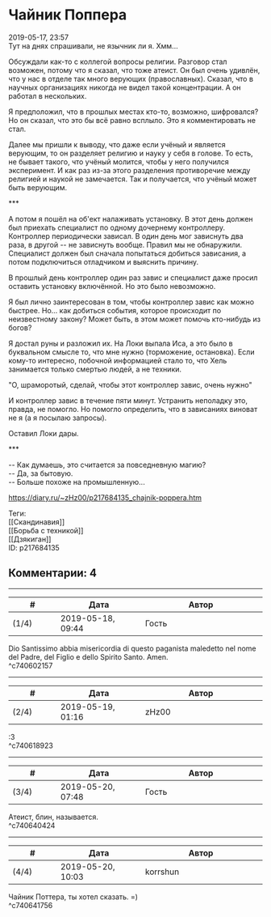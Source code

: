 Чайник Поппера
==============

  
2019-05-17, 23:57  
 Тут на днях спрашивали, не язычник ли я. Хмм...   
   
 Обсуждали как-то с коллегой вопросы религии. Разговор стал возможен, потому что я сказал, что тоже атеист. Он был очень удивлён, что у нас в отделе так много верующих (православных). Сказал, что в научных организациях никогда не видел такой концентрации. А он работал в нескольких.   
   
 Я предположил, что в прошлых местах кто-то, возможно, шифровался? Но он сказал, что это бы всё равно всплыло. Это я комментировать не стал.   
   
 Далее мы пришли к выводу, что даже если учёный и является верующим, то он разделяет религию и науку у себя в голове. То есть, не бывает такого, что учёный молится, чтобы у него получился эксперимент. И как раз из-за этого разделения противоречие между религией и наукой не замечается. Так и получается, что учёный может быть верующим.   
   
 \*\*\*   
   
 А потом я пошёл на об'ект налаживать установку. В этот день должен был приехать специалист по одному дочернему контроллеру. Контроллер периодически зависал. В один день мог зависнуть два раза, в другой -- не зависнуть вообще. Правил мы не обнаружили. Специалист должен был сначала попытаться добиться зависания, а потом подключиться отладчиком и выяснить причину.   
   
 В прошлый день контроллер один раз завис и специалист даже просил оставить установку включённой. Но это было невозможно.   
   
 Я был лично заинтересован в том, чтобы контроллер завис как можно быстрее. Но... как добиться события, которое происходит по неизвестному закону? Может быть, в этом может помочь кто-нибудь из богов?   
   
 Я достал руны и разложил их. На Локи выпала Иса, а это было в буквальном смысле то, что мне нужно (торможение, остановка).  Если кому-то интересно, побочной информацией стало то, что Хель занимается только смертью людей, а не техники.    
   
 "О, шраморотый, сделай, чтобы этот контроллер завис, очень нужно"   
   
 И контроллер завис в течение пяти минут. Устранить неполадку это, правда, не помогло. Но помогло определить, что в зависаниях виноват не я (а я посылаю запросы).   
   
 Оставил Локи дары.   
   
 \*\*\*   
   
 -- Как думаешь, это считается за повседневную магию?   
 -- Да, за бытовую.   
 -- Больше похоже на промышленную...   
  
<https://diary.ru/~zHz00/p217684135_chajnik-poppera.htm>  
  
Теги:  
[[Скандинавия]]  
[[Борьба с техникой]]  
[[Дзякиган]]  
ID: p217684135  


Комментарии: 4
--------------

  


---



|         #         |              Дата              |                     Автор                     |           ID           |
| --- | --- | --- | --- |
| (1/4) | 2019-05-18, 09:44 | Гость | c740602157 |

  
 Dio Santissimo abbia misericordia di questo paganista maledetto nel nome del Padre, del Figlio e dello Spirito Santo. Amen.   
 ^c740602157

---



|         #         |              Дата              |                     Автор                     |           ID           |
| --- | --- | --- | --- |
| (2/4) | 2019-05-19, 01:16 | zHz00 | c740618923 |

  
 :3   
 ^c740618923

---



|         #         |              Дата              |                     Автор                     |           ID           |
| --- | --- | --- | --- |
| (3/4) | 2019-05-20, 07:48 | Гость | c740640424 |

  
 Атеист, блин, называется.   
 ^c740640424

---



|         #         |              Дата              |                     Автор                     |           ID           |
| --- | --- | --- | --- |
| (4/4) | 2019-05-20, 10:03 | korrshun | c740641756 |

  
 Чайник Поттера, ты хотел сказать. =)   
 ^c740641756